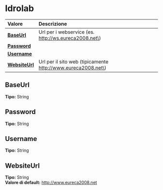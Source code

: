 # Idrolab

| Valore| Descrizione |
| :--- | :--- |
| [**BaseUrl**](idrolab.md#baseurl) | Url per i webservice \(es. http://ws.eureca2008.net\) |
| [**Password**](idrolab.md#password) |  |
| [**Username**](idrolab.md#username) |  |
| [**WebsiteUrl**](idrolab.md#websiteurl) | Url per il sito web \(tipicamente http://www.eureca2008.net\) |

## BaseUrl 

**Tipo:** String	 

## Password 

**Tipo:** String	 

## Username 

**Tipo:** String	 

## WebsiteUrl 

**Tipo:** String	 
**Valore di default:** http://www.eureca2008.net	 



